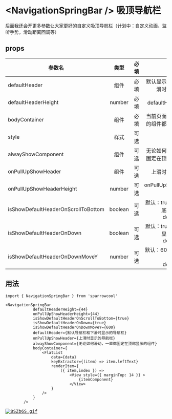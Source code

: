 # \<NavigationSpringBar /> 吸顶导航栏

后面我还会开更多参数让大家更好的自定义吸顶导航栏（计划中：自定义动画，监听手势，滑动距离回调等）

## props

参数名|类型|必填|备注
--|:--:|--:|--:
defaultHeader|组件|必填|默认显示的导航栏和下滑时显示的导航栏
defaultHeaderHeight|number|必填|defaultHeader的高度
bodyContainer|组件|必填|当前页面除导航栏以外的组件都放在这个里面
style|样式|可选|最外层样式
alwayShowComponent|组件|可选|无论如何滑动，一直都固定在顶部显示的组件
onPullUpShowHeader|组件|可选|上滑时显示的导航栏
onPullUpShowHeaderHeight|number|可选|onPullUpShowHeader高度
isShowDefaultHeaderOnScrollToBottom|boolean|可选|默认：true 当滑动到最底部时是否显示defaultHeader
isShowDefaultHeaderOnDown|boolean|可选|默认：true 下滑时是否显示默认导航栏defaultHeader
isShowDefaultHeaderOnDownMoveY|number|可选|默认：600 下滑多少距离时显示defaultHeader


## 用法

```
import { NavigationSpringBar } from 'sparrowcool'

<NavigationSpringBar
            defaultHeaderHeight={44}
            onPullUpShowHeaderHeight={44}
            isShowDefaultHeaderOnScrollToBottom={true}
            isShowDefaultHeaderOnDown={true}
            isShowDefaultHeaderOnDownMoveY={600}
            defaultHeader={默认导航栏和下滑时显示的导航栏}
            onPullUpShowHeader={上滑时显示的导航栏}
            alwayShowComponent={无论如何滑动，一直都固定在顶部显示的组件} 
            bodyContainer={
                <FlatList
                    data={data}
                    keyExtractor={(item) => item.leftText}
                    renderItem={
                        ({ item,index }) =>
                            <View style={{ marginTop: 14 }} >
                                {itemComponent}
                            </View>
                    }
                />
            }
        />
```

<kbd>
<a href="https://imgchr.com/i/8SZb6S"><img src="https://s2.ax1x.com/2020/03/09/8SZb6S.gif" alt="8SZb6S.gif"/></a>
</kbd>